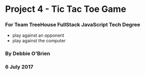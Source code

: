 # Project 4 - Tic Tac Toe Game
### For Team TreeHouse FullStack JavaScript Tech Degree

  - play against an opponent
  - play against the computer

  ### By Debbie O'Brien
  ### 6 July 2017
